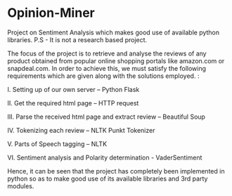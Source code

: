 # Opinion-Miner
Project on Sentiment Analysis which makes good use of available python libraries. P.S - It is not a research based project.

The focus of the project is to retrieve and analyse the reviews of any product obtained from popular online shopping portals like amazon.com or snapdeal.com. In order to achieve this, we must satisfy the following requirements which are given along with the solutions employed. :

I.	Setting up of our own server – Python Flask

II.	Get the required html page – HTTP request

III.	Parse the received html page and extract review – Beautiful Soup 

IV.	Tokenizing each review – NLTK Punkt Tokenizer

V.	Parts of Speech tagging – NLTK

VI.	Sentiment analysis and Polarity determination - VaderSentiment

Hence, it can be seen that the project has completely been implemented in python so as to make good use of its available libraries and 3rd party modules. 
